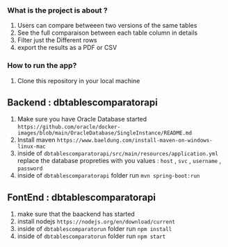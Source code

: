 ### What is the project is about ?

1. Users can compare betweeen two versions of the same tables
2. See the full comparaison between each table column in details
3. Filter just the Different rows
4. export the results as a PDF or CSV

### How to run the app?

1. Clone this repository in your local machine

## Backend : dbtablescomparatorapi

1. Make sure you have Oracle Database started `https://github.com/oracle/docker-images/blob/main/OracleDatabase/SingleInstance/README.md`
2. Install maven `https://www.baeldung.com/install-maven-on-windows-linux-mac`
3. inside of `dbtablescomparatorapi/src/main/resources/application.yml` replace the database propreties with you values : `host` , `svc` , `username` , `password`
4. inside of `dbtablescomparatorapi` folder run `mvn spring-boot:run`

## FontEnd : dbtablescomparatorapi

1. make sure that the baackend has started
2. install nodejs `https://nodejs.org/en/download/current`
3. inside of `dbtablescomparatorun` folder run `npm install`
4. inside of `dbtablescomparatorun` folder run `npm start`
